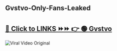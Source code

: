 
 ## Gvstvo-Only-Fans-Leaked

# <h2><a href="https://clipsfans.com/Gvstvo&ref=git">🔗 Click to LINKS ⏩⏩ 👉 🟢 Gvstvo </a></h2>

<a href="https://clipsfans.com/Gvstvo&ref=git" rel="nofollow" data-target="animated-image.originalLink"><img src="https://i.ibb.co.com/xMMVF88/686577567.gif" alt="Viral Video Original" style="max-width: 100%; display: inline-block;" data-target="animated-image.originalImage"></a>
